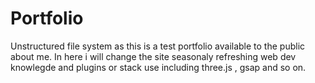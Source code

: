 # Portfolio
Unstructured file system as this is a test portfolio available to the public about me.
In here i will change the site seasonaly refreshing web dev knowlegde and plugins or stack use including three.js , gsap and so on.
